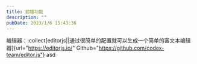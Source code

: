 ```yaml
---
title: 前端功能
description: ""
pubDate: 2023/1/6 15:43:36
---
```


编辑器：:collect[editorjs||通过很简单的配置就可以生成一个简单的富文本编辑器]{url="https://editorjs.io/" Github="https://github.com/codex-team/editor.js"} asd

